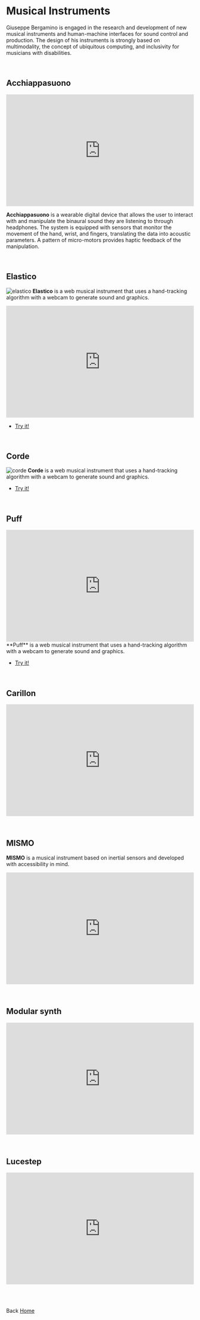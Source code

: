 # Musical Instruments

Giuseppe Bergamino is engaged in the research and development of new musical instruments and human-machine interfaces for sound control and production. The design of his instruments is strongly based on multimodality, the concept of ubiquitous computing, and inclusivity for musicians with disabilities.

<br>

## Acchiappasuono
<iframe src="https://youtube.com/embed/KsC-nhdDuv0" style = "height: 300px; width: 100%; border: none"> </iframe>

**Acchiappasuono** is a wearable digital device that allows the user to interact with and manipulate the binaural sound they are listening to through headphones. The system is equipped with sensors that monitor the movement of the hand, wrist, and fingers, translating the data into acoustic parameters. A pattern of micro-motors provides haptic feedback of the manipulation.

<p></p>
<br>

## Elastico
![elastico](https://giuseppebergamino.github.io/Home/Musical_Instruments/elastico.png)
**Elastico** is a web musical instrument that uses a hand-tracking algorithm with a webcam to generate sound and graphics.<br>
<iframe src="https://www.youtube.com/embed/35-kC8AtxZc?si=quBlichFbKCGQ_ey" style = "height: 300px; width: 100%; border: none"> </iframe>
<br>

- [Try it!](https://editor.p5js.org/Berg_/full/H0KQhYxzf)

<p></p>
<br>

## Corde
![corde](https://giuseppebergamino.github.io/Home/Musical_Instruments/corde.png)
**Corde** is a web musical instrument that uses a hand-tracking algorithm with a webcam to generate sound and graphics.<br>
- [Try it!](https://editor.p5js.org/Berg_/full/fac12HIMP)
<p></p>
<br>

## Puff

<iframe src="https://youtube.com/embed/KPKRczf6Zr8" style = "height: 300px; width: 100%; border: none"> </iframe>
**Puff** is a web musical instrument that uses a hand-tracking algorithm with a webcam to generate sound and graphics.<br>

- [Try it!](https://editor.p5js.org/Berg_/full/tQtfXAtb_)
<p></p>
<br>

## Carillon
<iframe src="https://youtube.com/embed/MdbEjlJSca0" style = "height: 300px; width: 100%; border: none"> </iframe>

<p></p>
<br>

## MISMO
**MISMO** is a musical instrument based on inertial sensors and developed with accessibility in mind.
<iframe src="https://www.youtube.com/embed/hf9uGSALdgQ?si=UVftKKFBmJJIZELI" style = "height: 300px; width: 100%; border: none"> </iframe>

<p></p>
<br>

## Modular synth 
<iframe src="https://youtube.com/embed/dMO9BDOrKhw" style = "height: 300px; width: 100%; border: none"> </iframe>
<p></p>
<br>

## Lucestep 
<iframe src="https://www.youtube.com/embed/7PDZBtOYD-Y?si=_iFJLcjhfmGi5Da6" style = "height: 300px; width: 100%; border: none"> </iframe>
<p></p>
<br>


<br>

Back [Home](https://giuseppebergamino.github.io/Home/)


